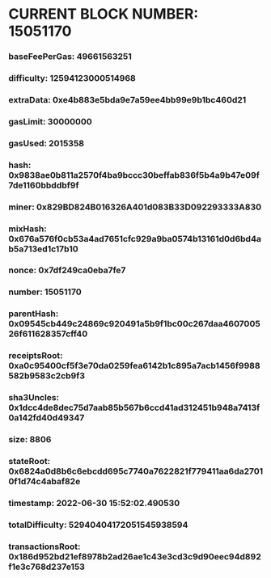 # CURRENT BLOCK NUMBER: 15051170

### baseFeePerGas: 49661563251
### difficulty: 12594123000514968
### extraData: 0xe4b883e5bda9e7a59ee4bb99e9b1bc460d21
### gasLimit: 30000000
### gasUsed: 2015358
### hash: 0x9838ae0b811a2570f4ba9bccc30beffab836f5b4a9b47e09f7de1160bbddbf9f
### miner: 0x829BD824B016326A401d083B33D092293333A830
### mixHash: 0x676a576f0cb53a4ad7651cfc929a9ba0574b13161d0d6bd4ab5a713ed1c17b10
### nonce: 0x7df249ca0eba7fe7
### number: 15051170
### parentHash: 0x09545cb449c24869c920491a5b9f1bc00c267daa460700526f611628357cff40
### receiptsRoot: 0xa0c95400cf5f3e70da0259fea6142b1c895a7acb1456f9988582b9583c2cb9f3
### sha3Uncles: 0x1dcc4de8dec75d7aab85b567b6ccd41ad312451b948a7413f0a142fd40d49347
### size: 8806
### stateRoot: 0x6824a0d8b6c6ebcdd695c7740a7622821f779411aa6da27010f1d74c4abaf82e
### timestamp: 2022-06-30 15:52:02.490530
### totalDifficulty: 52940404172051545938594
### transactionsRoot: 0x186d952bd21ef8978b2ad26ae1c43e3cd3c9d90eec94d892f1e3c768d237e153

